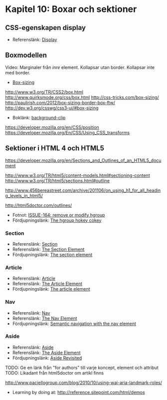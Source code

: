 # Kapitel 10: Boxar och sektioner

## CSS-egenskapen display

 * Referenslänk: [Display](https://developer.mozilla.org/en/CSS/display)

## Boxmodellen

Video: Marginaler från *inre* element. Kollapsar utan border. Kollapsar inte med border.

 * [Box-sizing](https://developer.mozilla.org/en/CSS/box-sizing)
 
http://www.w3.org/TR/CSS2/box.html
http://www.quirksmode.org/css/box.html
http://css-tricks.com/box-sizing/
http://paulirish.com/2012/box-sizing-border-box-ftw/
http://dev.w3.org/csswg/css3-ui/#box-sizing

 * Boklänk: [background-clip](https://developer.mozilla.org/en/CSS/background-clip)


 https://developer.mozilla.org/en/CSS/position
 https://developer.mozilla.org/En/CSS/Using_CSS_transforms

## Sektioner i HTML 4 och HTML5


https://developer.mozilla.org/en/Sections_and_Outlines_of_an_HTML5_document

http://www.w3.org/TR/html5/content-models.html#sectioning-content 
http://www.w3.org/TR/html5/sections.html#outline

http://www.456bereastreet.com/archive/201106/on_using_h1_for_all_heading_levels_in_html5/

http://html5doctor.com/outlines/

 * Fotnot: [ISSUE-164: remove or modify hgroup](http://www.w3.org/html/wg/tracker/issues/164)
 * Fördjupningslänk: [The hgroup hokey cokey](http://html5doctor.com/the-hgroup-hokey-cokey/)


### Section

 * Referenslänk: [Section](https://developer.mozilla.org/en/HTML/Element/section)
 * Referenslänk: [The Section Element](http://www.w3.org/TR/html5-author/the-section-element.html)
 * Fördjupningslänk: [The section element](http://html5doctor.com/the-section-element/)

### Article

 * Referenslänk: [Article](https://developer.mozilla.org/en/HTML/Element/article)
 * Referenslänk: [The Article Element](http://www.w3.org/TR/html5-author/the-article-element.html)
 * Fördjupningslänk: [The article element](http://html5doctor.com/the-article-element/)

### Nav

 * Referenslänk: [Nav](https://developer.mozilla.org/en/HTML/Element/nav)
 * Referenslänk: [The Nav Element](http://www.w3.org/TR/html5-author/the-nav-element.html)
 * Fördjupningslänk: [Semantic navigation with the nav element](http://html5doctor.com/nav-element/)

### Aside

 * Referenslänk: [Aside](https://developer.mozilla.org/en/HTML/Element/aside)
 * Referenslänk: [The Aside Element](http://www.w3.org/TR/html5-author/the-aside-element.html)
 * Fördjupningslänk: [Aside Revisited](http://html5doctor.com/aside-revisited/)



TODO: Ge en länk från "for authors" till varje koncept, element och attribut
TODO: Likadant från html5doctor om artikl finns

http://www.paciellogroup.com/blog/2010/10/using-wai-aria-landmark-roles/

+ Learning by doing at: http://reference.sitepoint.com/html/demos

